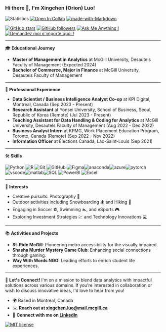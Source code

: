 ### Hi there 👋, I'm Xingchen (Orion) Luo!

![Statistics](https://komarev.com/ghpvc/?username=tiger7789&color=green)
[![Open In Collab](https://colab.research.google.com/assets/colab-badge.svg)](https://colab.research.google.com/github/Naereen/badges)
[![made-with-Markdown](https://img.shields.io/badge/Made%20with-Markdown-1f425f.svg)](http://commonmark.org)
 
[![GitHub stars](https://img.shields.io/github/stars/tiger7789.svg?style=social&label=Star&maxAge=2592000)](https://GitHub.com/tiger7789/stargazers/)
[![GitHub followers](https://img.shields.io/github/followers/tiger7789.svg?style=social&label=Follow&maxAge=2592000)](https://github.com/tiger7789?tab=followers)
[![Ask Me Anything !](https://img.shields.io/badge/Ask%20me-anything-1abc9c.svg)](https://GitHub.com/tiger7789/ama)
[![Demandez moi n'importe quoi !][def]](https://GitHub.com/tiger7789/ama.fr)

---

🎓 **Educational Journey**
- **Master of Management in Analytics** at McGill University, Desautels Faculty of Management (Expected 2024)
- **Bachelor of Commerce, Major in Finance** at McGill University, Desautels Faculty of Management 

---

💼 **Professional Experience**
- **Data Scientist / Business Intelligence Analyst Co-op** at KPI Digital, Montreal, Canada (Sep 2023 - Present)
- **Research Assistant** at Yonsei University, School of Business, Seoul, Republic of Korea (Remote) (Jul 2023 - Present)
- **Teaching Assistant for Data Handling & Coding for Analytics** at McGill University, Desautels Faculty of Management (Aug 2022 - Dec 2022)
- **Business Analyst Intern** at KPMG, Work Placement Education Program, Toronto, Canada (Remote) (Sep 2022 - Nov 2022)
- **Information Officer** at Élections Canada, Lac-Saint-Louis (Sep 2021)

---

🛠 **Skills**

![Python](https://skillicons.dev/icons?i=python&theme=light) ![R](https://skillicons.dev/icons?i=r&theme=light)  ![Git](https://skillicons.dev/icons?i=git&theme=light) ![GitHub](https://skillicons.dev/icons?i=github&theme=light) ![Figma](https://skillicons.dev/icons?i=figma&theme=light)![anaconda](https://skillicons.dev/icons?i=anaconda&theme=light)![azure](https://skillicons.dev/icons?i=azure&theme=light)![pytorch](https://skillicons.dev/icons?i=pytorch&theme=light)![vscode](https://skillicons.dev/icons?i=vscode&theme=light)![matlab](https://skillicons.dev/icons?i=matlab&theme=light)![SQL](https://skillicons.dev/icons?i=sql&theme=light) ![PowerBI](https://skillicons.dev/icons?i=powerbi&) ![Excel](https://skillicons.dev/icons?i=excel&theme=light)

---

🎡 **Interests**
- Creative pursuits: Photography 📸
- Outdoor activities including Snowboarding 🏂 and Hiking 🥾
- Engaging in Soccer ⚽, Swimming 🏊, and eSports 🎮
- Exploring Investment Strategies 💹 and Technology Innovations 💻

---

📚 **Activities and Projects**
- **St-Ride McGill**: Pioneering metro accessibility for the visually impaired.
- **Shasha Murder Mystery Game Club**: Enhancing social connections through gaming.
- **Way With Words NGO**: Leading efforts to enrich student life experiences.

---

🌟 **Let's Connect!**
I'm on a mission to blend data analytics with impactful solutions across various domains. If you're interested in collaboration or wish to discuss innovative ideas, I'd love to hear from you!

- 🌍 Based in Montreal, Canada
- ✉️ <b> Reach out at [xingchen.luo@mail.mcgill.ca](mailto:xingchen.luo@mail.mcgill.ca) </b>
- 🔗 <b> Connect with me on [LinkedIn](https://www.linkedin.com/in/xingchen-luo-1216lxc/) </b>



[![MIT license](https://img.shields.io/badge/License-MIT-blue.svg)](https://lbesson.mit-license.org/)


[def]: https://img.shields.io/badge/Demandez%20moi-n'%20importe%20quoi-1abc9c.svg
